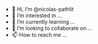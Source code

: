 - 👋 Hi, I’m @nicolas-pathlit
- 👀 I’m interested in ...
- 🌱 I’m currently learning ...
- 💞️ I’m looking to collaborate on ...
- 📫 How to reach me ...

<!---
nicolas-pathlit/nicolas-pathlit is a ✨ special ✨ repository because its `README.md` (this file) appears on your GitHub profile.
You can click the Preview link to take a look at your changes.
--->
